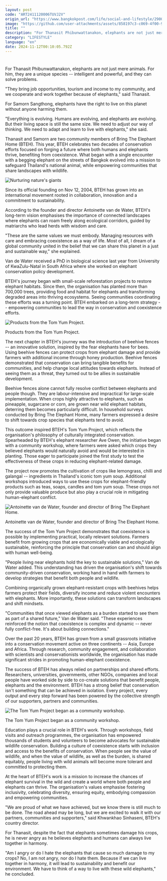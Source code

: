 ```yaml
---
layout: post
code: "ART2411120006TUVJ2V"
origin_url: "https://www.bangkokpost.com/life/social-and-lifestyle/2900657/nurturing-natures-giants"
image: "https://github.com/user-attachments/assets/858197c3-c069-4f00-9de7-86639654d735"
title: ""
description: "For Thanasit Phibunwattanakon, elephants are not just mere animals. For him, they are a unique species -- intelligent and powerful, and they can solve problems."
category: "LIFESTYLE"
language: "en"
date: 2024-11-12T00:10:05.792Z
---
```


# 

For Thanasit Phibunwattanakon, elephants are not just mere animals. For him, they are a unique species -- intelligent and powerful, and they can solve problems.

"They bring job opportunities, tourism and income to my community, and we cooperate and work together because of elephants," said Thanasit.

For Samorn Sangthong, elephants have the right to live on this planet without anyone harming them.

"Everything is evolving. Humans are evolving, and elephants are evolving. But their living space is still the same size. We need to adjust our way of thinking. We need to adapt and learn to live with elephants," she said.

Thanasit and Samorn are two community members of Bring The Elephant Home (BTEH). This year, BTEH celebrates two decades of conservation efforts focused on forging a future where both humans and elephants thrive, benefiting from coexistence. What began with a single encounter with a begging elephant on the streets of Bangkok evolved into a mission to safeguard Thailand's national animal, while empowering communities that share landscapes with wildlife.

![Nurturing nature's giants](https://static.bangkokpost.com/media/content/dcx/2024/11/12/5342157.jpg)

Since its official founding on Nov 12, 2004, BTEH has grown into an international movement rooted in collaboration, innovation and a commitment to sustainability.

According to the founder and director Antoinette van de Water, BTEH's long-term vision emphasises the importance of connected landscapes where elephants can roam freely along ecological corridors, guided by matriarchs who lead herds with wisdom and care.

"These are the same values we must embody. Managing resources with care and embracing coexistence as a way of life. Most of all, I dream of a global community united in the belief that we can share this planet in a just and sustainable way," she explained.

Van de Water received a PhD in biological science last year from University of KwaZulu-Natal in South Africa where she worked on elephant conservation policy development.

BTEH's journey began with small-scale reforestation projects to restore elephant habitats. Since then, the organisation has planted more than 700,000 trees, providing food and habitat for elephants and transforming degraded areas into thriving ecosystems. Seeing communities coordinating these efforts was a turning point. BTEH embarked on a long-term strategy -- empowering communities to lead the way in conservation and coexistence efforts.

![Products from the Tom Yum Project.](https://github.com/user-attachments/assets/067229bb-84cd-42fd-ac46-b0004cf67557)

Products from the Tom Yum Project.

The next chapter in BTEH's journey was the introduction of beehive fences -- an innovative solution, inspired by the fear elephants have for bees. Using beehive fences can protect crops from elephant damage and provide farmers with additional income through honey production. Beehive fences demonstrated that conservation can bring tangible benefits for communities, and help change local attitudes towards elephants. Instead of seeing them as a threat, they turned out to be allies in sustainable development.

Beehive fences alone cannot fully resolve conflict between elephants and people though. They are labour-intensive and impractical for large-scale implementation. When crops highly attractive to elephants, such as pineapple, sugarcane or corn, are grown near wild elephant habitats, deterring them becomes particularly difficult. In household surveys conducted by Bring The Elephant Home, many farmers expressed a desire to shift towards crop species that elephants tend to avoid.

This outcome inspired BTEH's Tom Yum Project, which reflects the organisation's philosophy of culturally integrated conservation. Spearheaded by BTEH's elephant researcher Ave Owen, the initiative began with a community workshop, where farmers were asked which crops they believed elephants would naturally avoid and would be interested in planting. Those eager to participate joined the first study to test the effectiveness of these crops in reducing elephant-related damage.

The project now promotes the cultivation of crops like lemongrass, chilli and galangal -- ingredients in Thailand's iconic tom yum soup. Additional workshops introduced ways to use these crops for elephant-friendly products such as teas, soaps, candles and tom yum soup. These crops not only provide valuable produce but also play a crucial role in mitigating human-elephant conflict.

![Antoinette van de Water, founder and director of Bring The Elephant Home.](https://github.com/user-attachments/assets/61789e6a-5fe0-4a6c-98d3-78e4fd95e16a)

Antoinette van de Water, founder and director of Bring The Elephant Home.

The success of the Tom Yum Project demonstrates that coexistence is possible by implementing practical, locally relevant solutions. Farmers benefit from growing crops that are economically viable and ecologically sustainable, reinforcing the principle that conservation can and should align with human well-being.

"People living near elephants hold the key to sustainable solutions," Van de Water added. This understanding has driven the organisation's shift towards community-driven conservation, working hand in hand with farmers to develop strategies that benefit both people and wildlife.

Combining organically grown elephant-resistant crops with beehives helps farmers protect their fields, diversify income and reduce violent encounters with elephants. More importantly, these solutions can transform landscapes and shift mindsets.

"Communities that once viewed elephants as a burden started to see them as part of a shared future," Van de Water said. "These experiences reinforced the notion that coexistence is complex and dynamic -- never fully conflict-free. It's about building connections."

Over the past 20 years, BTEH has grown from a small grassroots initiative into a conservation movement active on three continents -- Asia, Europe and Africa. Through research, community engagement, and collaboration with scientists and conservationists worldwide, the organisation has made significant strides in promoting human-elephant coexistence.

The success of BTEH has always relied on partnerships and shared efforts. Researchers, universities, governments, other NGOs, companies and local people have worked side by side to co-create solutions that benefit people, elephants and the environment. BTEH has a strong belief that conservation isn't something that can be achieved in isolation. Every project, every output and every step forward has been powered by the collective strength of our supporters, partners and communities.

![The Tom Yum Project began as a community workshop.](https://github.com/user-attachments/assets/a3f9c9e4-e07f-4f0b-8aaa-296df7167501)

The Tom Yum Project began as a community workshop.

Education plays a crucial role in BTEH's work. Through workshops, field visits and outreach programmes, the organisation has empowered thousands of students and volunteers to become advocates for sustainable wildlife conservation. Building a culture of coexistence starts with inclusion and access to the benefits of conservation. When people see the value of wildlife, and when the value of wildlife, as well as the burden, is shared equitably, people living with wild animals will become more tolerant and committed to protecting them.

At the heart of BTEH's work is a mission to increase the chances of elephant survival in the wild and create a world where both people and elephants can thrive. The organisation's values emphasise fostering inclusivity, celebrating diversity, ensuring equity, embodying compassion and empowering communities.

"We are proud of what we have achieved, but we know there is still much to be done. The road ahead may be long, but we are excited to walk it with our partners, communities and supporters," said Khwankhao Sinhaseni, BTEH's country director.

For Thanasit, despite the fact that elephants sometimes damage his crops, he is never angry as he believes elephants and humans can always live together in harmony.

"Am I angry or do I hate the elephants that cause so much damage to my crops? No, I am not angry, nor do I hate them. Because if we can live together in harmony, it will lead to sustainability and benefit our environment. We have to think of a way to live with these wild elephants," he concluded.